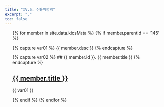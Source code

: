 ```yaml
---
title: "IV.5. 신용위험액"
excerpt: "."
toc: false
---
```


<ul>
{% for member in site.data.kicsMeta %}
 {% if member.parentId == '145' %}

  {% capture var01 %}
       {{ member.desc }}
  {% endcapture %}

  {% capture var02 %}
    ## {{ member.id }}. {{ member.title }}
  {% endcapture %}

  <h2><a href="https://sun0lee.github.io/{{ member.path }}">{{ member.title }}</a></h2>
  <p>{{ var01 }}</p>

 {% endif %}
{% endfor %}
</ul>
